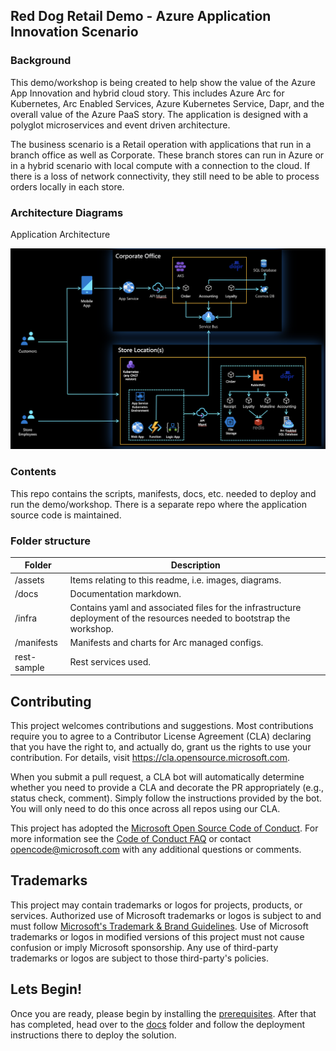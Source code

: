 ## Red Dog Retail Demo - Azure Application Innovation Scenario

### Background

This demo/workshop is being created to help show the value of the Azure App Innovation and hybrid cloud story. This includes Azure Arc for Kubernetes, Arc Enabled Services, Azure Kubernetes Service, Dapr, and the overall value of the Azure PaaS story. The application is designed with a polyglot microservices and event driven architecture. 

The business scenario is a Retail operation with applications that run in a branch office as well as Corporate. These branch stores can run in Azure or in a hybrid scenario with local compute with a connection to the cloud. If there is a loss of network connectivity, they still need to be able to process orders locally in each store. 

### Architecture Diagrams

Application Architecture

![Application architecture diagram](assets/architecture.png)

### Contents

This repo contains the scripts, manifests, docs, etc. needed to deploy and run the demo/workshop. There is a separate repo where the application source code is maintained. 

### Folder structure
| Folder      | Description                                                                                |
|------------------|-------------------------------------------------------------------------------------------------------------|
| /assets | Items relating to this readme, i.e. images, diagrams. |
| /docs | Documentation markdown.     |
| /infra   | Contains yaml and associated files for the infrastructure deployment of the resources needed to bootstrap the workshop. |
| /manifests | Manifests and charts for Arc managed configs. |
| rest-sample | Rest services used. |

## Contributing

This project welcomes contributions and suggestions.  Most contributions require you to agree to a
Contributor License Agreement (CLA) declaring that you have the right to, and actually do, grant us
the rights to use your contribution. For details, visit https://cla.opensource.microsoft.com.

When you submit a pull request, a CLA bot will automatically determine whether you need to provide
a CLA and decorate the PR appropriately (e.g., status check, comment). Simply follow the instructions
provided by the bot. You will only need to do this once across all repos using our CLA.

This project has adopted the [Microsoft Open Source Code of Conduct](https://opensource.microsoft.com/codeofconduct/).
For more information see the [Code of Conduct FAQ](https://opensource.microsoft.com/codeofconduct/faq/) or
contact [opencode@microsoft.com](mailto:opencode@microsoft.com) with any additional questions or comments.

## Trademarks

This project may contain trademarks or logos for projects, products, or services. Authorized use of Microsoft 
trademarks or logos is subject to and must follow 
[Microsoft's Trademark & Brand Guidelines](https://www.microsoft.com/en-us/legal/intellectualproperty/trademarks/usage/general).
Use of Microsoft trademarks or logos in modified versions of this project must not cause confusion or imply Microsoft sponsorship.
Any use of third-party trademarks or logos are subject to those third-party's policies.


## Lets Begin!

Once you are ready, please begin by installing the [prerequisites](./prerequisites.md).  After that has completed, head over to the [docs](./docs) folder 
and follow the deployment instructions there to deploy the solution.


